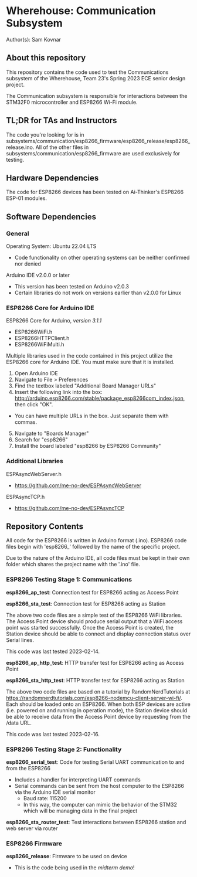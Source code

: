 # Wherehouse: Communication Subsystem

Author(s): Sam Kovnar

## About this repository

This repository contains the code used to test the Communications
subsystem of the Wherehouse, Team 23's Spring 2023 ECE senior design
project.

The Communication subsystem is responsible for interactions between the STM32F0 
microcontroller and ESP8266 Wi-Fi module.

## TL;DR for TAs and Instructors

The code you're looking for is in subsystems/communication/esp8266_firmware/esp8266_release/esp8266_release.ino. All of the other files in subsystems/communication/esp8266_firmware are used exclusively for testing.

## Hardware Dependencies

The code for ESP8266 devices has been tested on Ai-Thinker's ESP8266 ESP-01 modules.

## Software Dependencies

### General

Operating System: Ubuntu 22.04 LTS
- Code functionality on other operating systems can be neither confirmed nor denied

Arduino IDE v2.0.0 or later
- This version has been tested on Arduino v2.0.3
- Certain libraries do not work on versions earlier than v2.0.0 for Linux

### ESP8266 Core for Arduino IDE

ESP8266 Core for Arduino, *version 3.1.1*
- ESP8266WiFi.h
- ESP8266HTTPClient.h
- ESP8266WiFiMulti.h

Multiple libraries used in the code contained in this project utilize the ESP8266
core for Arduino IDE. You must make sure that it is installed.

1.  Open Arduino IDE
2.  Navigate to File > Preferences
3.  Find the textbox labeled "Additional Board Manager URLs"
4.  Insert the following link into the box: http://arduino.esp8266.com/stable/package_esp8266com_index.json, then click "OK".
  - You can have multiple URLs in the box. Just separate them with commas.
5.  Navigate to "Boards Manager"
6.  Search for "esp8266"
7.  Install the board labeled "esp8266 by ESP8266 Community"

### Additional Libraries

ESPAsyncWebServer.h
- https://github.com/me-no-dev/ESPAsyncWebServer

ESPAsyncTCP.h
- https://github.com/me-no-dev/ESPAsyncTCP

## Repository Contents

All code for the ESP8266 is written in Arduino format (.ino).
ESP8266 code files begin with 'esp8266_' followed by the name of the
specific project.

Due to the nature of the Arduino IDE, all code files must be kept in
their own folder which shares the project name with the '.ino' file.

### ESP8266 Testing Stage 1: Communications

**esp8266_ap_test**: Connection test for ESP8266 acting as Access Point

**esp8266_sta_test**: Connection test for ESP8266 acting as Station

The above two code files are a simple test of the ESP8266 WiFi libraries.
The Access Point device should produce serial output that a WiFi access point
was started successfully. Once the Access Point is created, the Station device
should be able to connect and display connection status over Serial lines.

This code was last tested 2023-02-14.

**esp8266_ap_http_test**: HTTP transfer test for ESP8266 acting as Access Point

**esp8266_sta_http_test**: HTTP transfer test for ESP8266 acting as Station

The above two code files are based on a tutorial by RandomNerdTutorials
at https://randomnerdtutorials.com/esp8266-nodemcu-client-server-wi-fi/.
Each should be loaded onto an ESP8266. When both ESP devices are active
(i.e. powered on and running in operation mode), the Station device should
be able to receive data from the Access Point device by requesting from
the /data URL.

This code was last tested 2023-02-16.

### ESP8266 Testing Stage 2: Functionality
**esp8266_serial_test**: Code for testing Serial UART communication to and from the ESP8266
- Includes a handler for interpreting UART commands
- Serial commands can be sent from the host computer to the ESP8266 via
the Arduino IDE serial monitor
  - Baud rate: 115200
  - In this way, the computer can mimic the behavior of the STM32 which will be
    managing data in the final project
    
**esp8266_sta_router_test**: Test interactions between ESP8266 station and web server via router

### ESP8266 Firmware
**esp8266_release**: Firmware to be used on device
- This is the code being used in the *midterm demo*!


